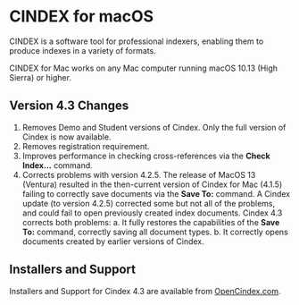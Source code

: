 # CINDEX for macOS
CINDEX is a software tool for professional indexers, enabling them to produce indexes in a variety of formats.

CINDEX for Mac works on any Mac computer running macOS 10.13 (High Sierra) or higher.

## Version 4.3 Changes
1.	Removes Demo and Student versions of Cindex. Only the full version of Cindex is now available.
2.	Removes registration requirement.
3.	Improves performance in checking cross-references via the **Check Index…** command.
4.	Corrects problems with version 4.2.5. The release of MacOS 13 (Ventura) resulted in the then-current version of Cindex for Mac (4.1.5) failing to correctly save documents via the **Save To:** command. A Cindex update (to version 4.2.5) corrected some but not all of the problems, and could fail to open previously created index documents. Cindex 4.3 corrects both problems: 
	a.	It fully restores the capabilities of the **Save To:** command, correctly saving all document types.
	b.	It correctly opens documents created by earlier versions of Cindex.

## Installers and Support

Installers and Support for Cindex 4.3 are available from [OpenCindex.com](https://www.opencindex.com/download).
